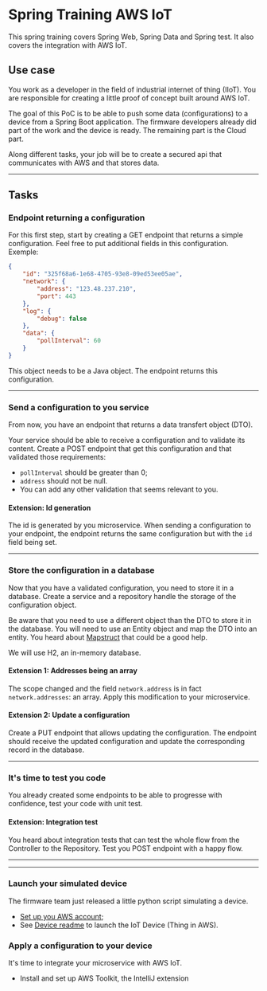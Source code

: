# Spring Training AWS IoT

This spring training covers Spring Web, Spring Data and Spring test. It also covers the integration with AWS IoT.

## Use case

You work as a developer in the field of industrial internet of thing (IIoT). You are responsible for creating a little proof of concept built around AWS IoT.

The goal of this PoC is to be able to push some data (configurations) to a device from a Spring Boot application. The firmware developers already did part of the work and the device is ready. The remaining part is the Cloud part.

Along different tasks, your job will be to create a secured api that communicates with AWS and that stores data.

---

## Tasks

### Endpoint returning a configuration

For this first step, start by creating a GET endpoint that returns a simple configuration. Feel free to put additional fields in this configuration. Exemple:

```json
{
	"id": "325f68a6-1e68-4705-93e8-09ed53ee05ae",
	"network": {
		"address": "123.48.237.210",
		"port": 443
	},
	"log": {
		"debug": false
	},
	"data": {
		"pollInterval": 60
	}
}
```

This object needs to be a Java object. The endpoint returns this configuration.

---

### Send a configuration to you service

From now, you have an endpoint that returns a data transfert object (DTO).

Your service should be able to receive a configuration and to validate its content. Create a POST endpoint that get this configuration and that validated those requirements:
* `pollInterval` should be greater than 0;
* `address` should not be null.
* You can add any other validation that seems relevant to you.

#### Extension: Id generation

The id is generated by you microservice. When sending a configuration to your endpoint, the endpoint returns the same configuration but with the `id` field being set.

---

### Store the configuration in a database

Now that you have a validated configuration, you need to store it in a database. Create a service and a repository handle the storage of the configuration object.

Be aware that you need to use a different object than the DTO to store it in the database. You will need to use an Entity object and map the DTO into an entity. You heard about [Mapstruct](https://www.baeldung.com/mapstruct) that could be a good help.

We will use H2, an in-memory database.

#### Extension 1: Addresses being an array

The scope changed and the field `network.address` is in fact `network.addresses`: an array. Apply this modification to your microservice.


#### Extension 2: Update a configuration

Create a PUT endpoint that allows updating the configuration. The endpoint should receive the updated configuration and update the corresponding record in the database.

---

### It's time to test you code

You already created some endpoints to be able to progresse with confidence, test your code with unit test.

#### Extension: Integration test

You heard about integration tests that can test the whole flow from the Controller to the Repository. Test you POST endpoint with a happy flow.

---

---

### Launch your simulated device

The firmware team just released a little python script simulating a device.

* [Set up you AWS account](aws/README.md);
* See [Device readme](device/README.md) to launch the IoT Device (Thing in AWS).

### Apply a configuration to your device

It's time to integrate your microservice with AWS IoT.

* Install and set up AWS Toolkit, the IntelliJ extension

